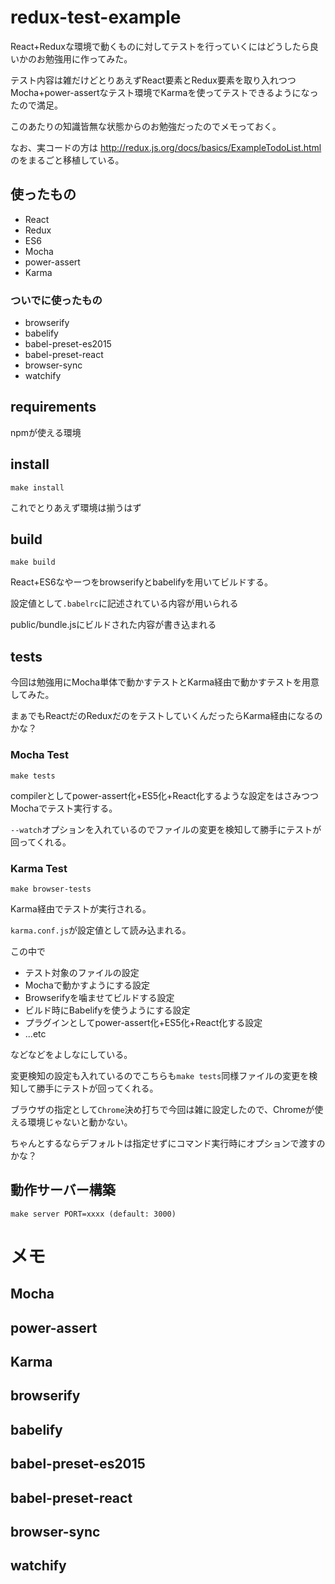 # redux-test-example

React+Reduxな環境で動くものに対してテストを行っていくにはどうしたら良いかのお勉強用に作ってみた。

テスト内容は雑だけどとりあえずReact要素とRedux要素を取り入れつつMocha+power-assertなテスト環境でKarmaを使ってテストできるようになったので満足。

このあたりの知識皆無な状態からのお勉強だったのでメモっておく。

なお、実コードの方は http://redux.js.org/docs/basics/ExampleTodoList.html のをまるごと移植している。

## 使ったもの

* React
* Redux
* ES6
* Mocha
* power-assert
* Karma

### ついでに使ったもの

* browserify
* babelify
* babel-preset-es2015
* babel-preset-react
* browser-sync
* watchify

## requirements

npmが使える環境

## install

```
make install
```

これでとりあえず環境は揃うはず

## build

```
make build
```

React+ES6なやーつをbrowserifyとbabelifyを用いてビルドする。

設定値として`.babelrc`に記述されている内容が用いられる

public/bundle.jsにビルドされた内容が書き込まれる

## tests

今回は勉強用にMocha単体で動かすテストとKarma経由で動かすテストを用意してみた。

まぁでもReactだのReduxだのをテストしていくんだったらKarma経由になるのかな？

### Mocha Test

```
make tests
```

compilerとしてpower-assert化+ES5化+React化するような設定をはさみつつMochaでテスト実行する。

`--watch`オプションを入れているのでファイルの変更を検知して勝手にテストが回ってくれる。

### Karma Test

```
make browser-tests
```

Karma経由でテストが実行される。

`karma.conf.js`が設定値として読み込まれる。

この中で
* テスト対象のファイルの設定
* Mochaで動かすようにする設定
* Browserifyを噛ませてビルドする設定
* ビルド時にBabelifyを使うようにする設定
* プラグインとしてpower-assert化+ES5化+React化する設定
* ...etc

などなどをよしなにしている。

変更検知の設定も入れているのでこちらも`make tests`同様ファイルの変更を検知して勝手にテストが回ってくれる。

ブラウザの指定として`Chrome`決め打ちで今回は雑に設定したので、Chromeが使える環境じゃないと動かない。

ちゃんとするならデフォルトは指定せずにコマンド実行時にオプションで渡すのかな？

## 動作サーバー構築

```
make server PORT=xxxx (default: 3000)
```

# メモ

## Mocha
## power-assert
## Karma
## browserify
## babelify
## babel-preset-es2015
## babel-preset-react
## browser-sync
## watchify

